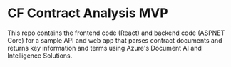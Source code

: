 # CF Contract Analysis MVP

This repo contains the frontend code (React) and backend code (ASPNET Core) for a sample API and web app that parses contract documents and returns key information and terms using Azure's Document AI and Intelligence Solutions.
